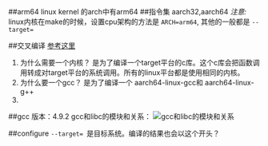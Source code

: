 ##arm64
linux kernel 的arch中有arm64
##指令集
aarch32,aarch64
*注意:*  linux内核在make的时候，设置cpu架构的方法是 ```ARCH=arm64```, 其他的一般都是 ```--target=```

##交叉编译
[参考这里](http://preshing.com/20141119/how-to-build-a-gcc-cross-compiler/)
1. 为什么需要一个内核？
是为了编译一个target平台的c库。这个c库会把函数调用转成对target平台的系统调用。所有的linux平台都是使用相同的内核。
2. 为什么要一个gcc？
是为了编译一个 aarch64-linux-gcc和 aarch64-linux-g++
3. 
##gcc 
版本：4.9.2
gcc和libc的模块和关系：
![gcc和libc的模块和关系](http://preshing.com/images/cross-gcc-steps.png)

##configure
```--target= ```是目标系统。编译的结果也会以这个开头？
